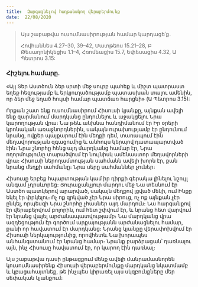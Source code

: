 ```yaml
---
title:  Զարգացնելով հաղթանակող վերաբերմունք
date:  22/08/2020
---
```


> <p>Այս շաբաթվա ուսումնասիրության համար կարդացե՛ք.<p>
> Հովհաննես 4.27–30, 39–42, Մատթեոս 15.21–28, Բ Թեսաղոնիկեցիս 1.1–4, Հռոմեացիս 15.7, Եփեսացիս 4.32, Ա Պետրոս 3.15:

### Հիշելու համարը.
«Այլ Տեր Աստծուն ձեր սրտի մեջ սուրբ պահեք և միշտ պատրաստ եղեք հեզությամբ և երկյուղածությամբ պատասխան տալու ամենին, որ ձեր մեջ եղած հույսի համար պատճառ հարցնի» (Ա Պետրոս 3.15):

Որքան շատ ենք ուսումնասիրում Հիսուսի կյանքը, այնքան ավելի ենք զարմանում մարդկանց ընդունելու և աջակցելու Նրա կարողության վրա։ Նա թեև անխնա հանդիմանում էր Իր օրերի կրոնական առաջնորդներին, սակայն ուրախությամբ էր ընդունում նրանց, ովքեր պայքարում էին մեղքի դեմ, տառապում էին մեղավորության զգացումից և անհույս կերպով դատապարտված էին։ Նրա շնորհը հենց այդ մարդկանց համար էր, Նրա ողորմությունը տարածվում էր նույնիսկ ամենաստոր մեղավորների վրա։ Հիսուսի ներողամտության սահմանն ավելի խորն էր, քան նրանց մեղքի սահմանը։ Նրա սերը սահմաններ չուներ։

Հիսուսը երբեք հպարտության կամ իր դիրքի գերակա լինելու նշույլ անգամ չդրսևորեց։ Յուրաքանչյուր մարդու մեջ Նա տեսնում էր Աստծո պատկերով արարված, սակայն մեղքով լցված մեկի, ում Ինքը եկել էր փրկելու։ Ոչ ոք զրկված չէր Նրա սիրուց, ոչ ոք այնքան չէր ընկել, որպեսզի Նրա շնորհը չհասներ այդ մարդուն։ Նա հարգանքով էր վերաբերվում բոլորին, ում հետ շփվում էր, և նրանց հետ վարվում էր նրանց վայել արժանապատվությամբ։ Նա մարդկանց վրա ազդեցություն էր գործում արքայությանն արժանացնելու համար, քանի որ հավատում էր մարդկանց։ Նրանց կյանքը վերափոխվում էր Հիսուսի ներկայությունից, որովհետև Նա խորապես անհանգստանում էր նրանց համար։ Նրանք բարձրացան՝ դառնալու այն, ինչ Հիսուսը հավատում էր, որ կարող էին դառնալ։

Այս շաբաթվա դասի ընթացքում մենք ավելի մանրամասնորեն կուսումնասիրենք Հիսուսի վերաբերմունքը մարդկանց նկատմամբ և կբացահայտնեք, թե ինչպես կիրառել այս սկզբունքները մեր սեփական կյանքում։